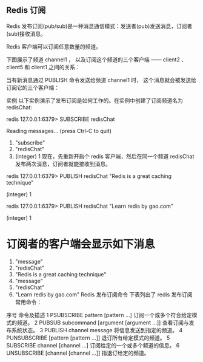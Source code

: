 ## Redis 订阅
Redis 发布订阅(pub/sub)是一种消息通信模式：发送者(pub)发送消息，订阅者(sub)接收消息。

Redis 客户端可以订阅任意数量的频道。

下图展示了频道 channel1 ， 以及订阅这个频道的三个客户端 —— client2 、 client5 和 client1 之间的关系：


当有新消息通过 PUBLISH 命令发送给频道 channel1 时， 这个消息就会被发送给订阅它的三个客户端：


实例
以下实例演示了发布订阅是如何工作的。在实例中创建了订阅频道名为 redisChat:

redis 127.0.0.1:6379> SUBSCRIBE redisChat

Reading messages... (press Ctrl-C to quit)
1) "subscribe"
2) "redisChat"
3) (integer) 1
现在，先重新开启个 redis 客户端，然后在同一个频道 redisChat 发布两次消息，订阅者就能接收到消息。

redis 127.0.0.1:6379> PUBLISH redisChat "Redis is a great caching technique"

(integer) 1

redis 127.0.0.1:6379> PUBLISH redisChat "Learn redis by gao.com"

(integer) 1

# 订阅者的客户端会显示如下消息
1) "message"
2) "redisChat"
3) "Redis is a great caching technique"
1) "message"
2) "redisChat"
3) "Learn redis by gao.com"
Redis 发布订阅命令
下表列出了 redis 发布订阅常用命令：

序号	命令及描述
1	PSUBSCRIBE pattern [pattern ...] 
订阅一个或多个符合给定模式的频道。
2	PUBSUB subcommand [argument [argument ...]] 
查看订阅与发布系统状态。
3	PUBLISH channel message 
将信息发送到指定的频道。
4	PUNSUBSCRIBE [pattern [pattern ...]] 
退订所有给定模式的频道。
5	SUBSCRIBE channel [channel ...] 
订阅给定的一个或多个频道的信息。
6	UNSUBSCRIBE [channel [channel ...]] 
指退订给定的频道。